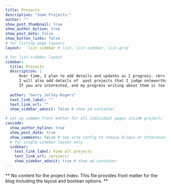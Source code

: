 ```yaml
---
title: Projects
description: "Some Projects:"
author: ""
show_post_thumbnail: true
show_author_byline: true
show_post_date: false
show_button_links: false
# for listing page layoutc
layout:   list-sidebar # list, list-sidebar, list-grid  

# for list-sidebar layout
sidebar: 
  title: Projects
  description: |
      Over time, I plan to add details and updates as I progress. <br>
      I will also add details of  past projects that I judge noteworthy. <br>  
      If you are interested, and my progress writing about them is too slow, then get in [touch](/contact/).
  
  author: "Garry Jolley-Rogers"
  text_link_label: ""
  text_link_url: ""
  show_sidebar_adunit: false # show ad container

# set up common front matter for all individual pages inside project/
cascade:    
  show_author_byline: true
  show_post_date: true
  show_comments: false # see site config to choose Disqus or Utterances
  # for single-sidebar layout only
  sidebar:
    text_link_label: View all projects
    text_link_url: /project/
    show_sidebar_adunit: true # show ad container
---
```


** No content for the project index. This file provides front matter for the blog including the layout and boolean options. **
